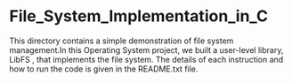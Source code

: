 # File_System_Implementation_in_C

This directory contains a simple demonstration of file system management.In this Operating System project, we built a user-level library, LibFS , that implements the file system. The details of each instruction and how to run the code is given in the README.txt file.
